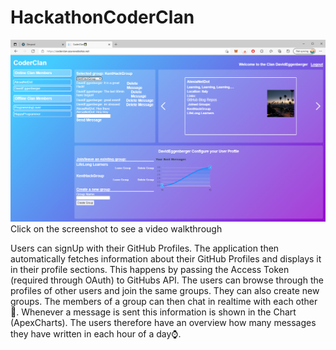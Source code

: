 # HackathonCoderClan

[![SC2 Video](https://raw.githubusercontent.com/DavidEggenberger/HackathonCoderClan/master/CoderClan.PNG)](https://www.youtube.com/watch?v=_4WpxPnDk50&ab_channel=DavidSeesSharp "Click to Watch a walkthrough")
Click on the screenshot to see a video walkthrough

Users can signUp with their GitHub Profiles. The application then automatically fetches information about their GitHub Profiles and displays it in their profile sections. This happens by passing the Access Token (required through OAuth) to GitHubs API. The users can browse through the profiles of other users and join the same groups. They can also create new groups. The members of a group can then chat in realtime with each other💬. Whenever a message is sent this information is shown in the Chart (ApexCharts). The users therefore have an overview how many messages they have written in each hour of a day⌚.

